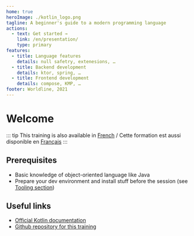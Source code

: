 ```yaml
---
home: true
heroImage: ./kotlin_logo.png
tagline: A beginner's guide to a modern programming language
actions:
  - text: Get started →
    link: /en/presentation/
    type: primary
features:
  - title: Language features
    details: null safetry, extenesions, …
  - title: Backend development
    details: ktor, spring, …
  - title: Frontend development
    details: compose, KMP, …
footer: Worldline, 2021
---
```


# Welcome

::: tip
This training is also available in [French](/fr/) / Cette formation est aussi disponible en [Français](/fr/)
:::

## Prerequisites

- Basic knowledge of object-oriented language like Java
- Prepare your dev environment and install stuff before the session (see [Tooling section](tooling))

## Useful links

- [Official Kotlin documentation](https://kotlinlang.org/docs/home.html)
- [Github repository for this training](https://github.com/worldline/learning-kotlin)